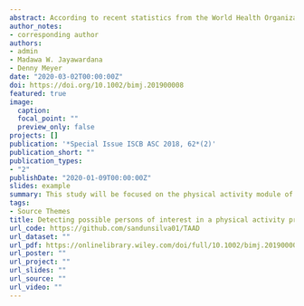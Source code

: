```yaml
---
abstract: According to recent statistics from the World Health Organization, 23% of people aged 18 years and over are not sufficiently physically active. Strangely, this is at a time when, due to the improvement in sensor technology, physical activity programs that track physical activity have become popular. However, some participants who enroll in these programs cheat by manipulating the data they enter. This can be discouraging for other participants, also invalidating the overall accuracy of program outcomes. Therefore, detecting these participants and discarding their manipulated entries is important in order to maintain the quality of the program. Currently, most of these physical activity programs use manual processes to detect and reject fraudulent step entries by reviewing the participant's demographic profiles along with their longitudinal step count performance data. In this study, a process, including two parallel models for detecting person of interest characteristics and abnormal step count entries, is developed. The first model uses the penalized logistic regression with Synthetic Minority Over-sampling Technique subsampling to address the imbalance in the proportion of genuine and persons of interest. Having a highly imbalanced distribution between genuine and person of interest profiles makes this task more challenging. The second model uses a variety of outlier detection methods to detect and reject abnormal step entries based on previously entered data. This process will be more efficient and productive compared to the current manual system and will support better decision-making in the future. The proposed system can be applied for other fraud detection applications after suitable adjustments.
author_notes:
- corresponding author 
authors:
- admin
- Madawa W. Jayawardana
- Denny Meyer
date: "2020-03-02T00:00:00Z"
doi: https://doi.org/10.1002/bimj.201900008
featured: true
image:
  caption: 
  focal_point: ""
  preview_only: false
projects: []
publication: '*Special Issue ISCB ASC 2018, 62*(2)'
publication_short: ""
publication_types:
- "2"
publishDate: "2020-01-09T00:00:00Z"
slides: example
summary: This study will be focused on the physical activity module of a workplace health and exercise program in which the participants track their day to day physical activity using step counts. The current system of flagging step entries uses an arbitrary value in order to identify fraudulent step entries. This cutoff is not a personalized value although the physical activity of participants is likely to vary depending on various psychosocial, demographic, weather, and climatic factors. Moreover, accepting and rejecting flagged step entries based on past performance and reasons provided by participants tends to be subjective. Furthermore, once a flagged step entry is rejected or accepted, these findings are not being taken into consideration in order to identify the genuineness of participants. It is expected that the proposed framework will overcome most of these issues.
tags:
- Source Themes
title: Detecting possible persons of interest in a physical activity program using step entries Including a web-based application for outlier detection and decision making
url_code: https://github.com/sandunsilva01/TAAD
url_dataset: ""
url_pdf: https://onlinelibrary.wiley.com/doi/full/10.1002/bimj.201900008
url_poster: ""
url_project: ""
url_slides: ""
url_source: ""
url_video: ""
---
```



